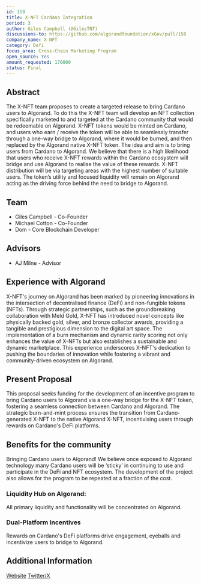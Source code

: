 ```yaml
---
id: 158
title: X-NFT Cardano Integration
period: 3
author: Giles Campbell (@GilesTNT)
discussions-to: https://github.com/algorandfoundation/xGov/pull/158
company_name: X-NFT
category: Defi
focus_area: Cross-Chain Marketing Program
open_source: Yes
amount_requested: 170000
status: Final
---
```


## Abstract

The X-NFT team proposes to create a targeted release to bring Cardano users to Algorand. To do this the X-NFT team will develop an NFT collection specifically marketed to and targeted at the Cardano community that would be redeemable on Algorand. X-NFT tokens would be minted on Cardano, and users who earn / receive the token will be able to seamlessly transfer through a one-way bridge to Algorand, where it would be burned, and then replaced by the Algorand native X-NFT token. The idea and aim is to bring users from Cardano to Algorand. We believe that there is a high likelihood that users who receive X-NFT rewards within the Cardano ecosystem will bridge and use Algorand to realise the value of these rewards. X-NFT distribution will be via targeting areas with the highest number of suitable users. The token’s utility and focused liquidity will remain on Algorand acting as the driving force behind the need to bridge to Algorand.

## Team

-   Giles Campbell - Co-Founder
-   Michael Cotton - Co-Founder
-   Dom - Core Blockchain Developer

## Advisors

-   AJ Milne - Advisor

## Experience with Algorand

X-NFT's journey on Algorand has been marked by pioneering innovations in the intersection of decentralised finance (DeFi) and non-fungible tokens (NFTs). Through strategic partnerships, such as the groundbreaking collaboration with Meld Gold, X-NFT has introduced novel concepts like physically backed gold, silver, and bronze collector awards, providing a tangible and prestigious dimension to the digital art space. The implementation of a burn mechanism and dynamic rarity scoring not only enhances the value of X-NFTs but also establishes a sustainable and dynamic marketplace. This experience underscores X-NFT's dedication to pushing the boundaries of innovation while fostering a vibrant and community-driven ecosystem on Algorand.

## Present Proposal

This proposal seeks funding for the development of an incentive program to bring Cardano users to Algorand via a one-way bridge for the X-NFT token, fostering a seamless connection between Cardano and Algorand. The strategic burn-and-mint process ensures the transition from Cardano-generated X-NFT to the native Algorand X-NFT, incentivising users through rewards on Cardano's DeFi platforms.

## Benefits for the community

Bringing Cardano users to Algorand! We believe once exposed to Algorand technology many Cardano users will be ‘sticky’ in continuing to use and participate in the DeFi and NFT ecosystem. The development of the project also allows for the program to be repeated at a fraction of the cost.

### Liquidity Hub on Algorand:

All primary liquidity and functionality will be concentrated on Algorand.

### Dual-Platform Incentives

Rewards on Cardano's DeFi platforms drive engagement, eyeballs and incentivize users to bridge to Algorand.

## Additional Information

[Website](https://www.x-nft.art/)
[Twitter/X](https://twitter.com/xNFT_ART)

